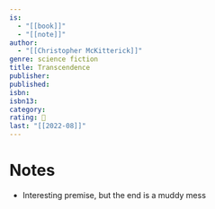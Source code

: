 ```yaml
---
is:
  - "[[book]]"
  - "[[note]]"
author:
  - "[[Christopher McKitterick]]"
genre: science fiction
title: Transcendence
publisher: 
published: 
isbn: 
isbn13: 
category: 
rating: 🤞
last: "[[2022-08]]"
---
```

# Notes
- Interesting premise, but the end is a muddy mess
